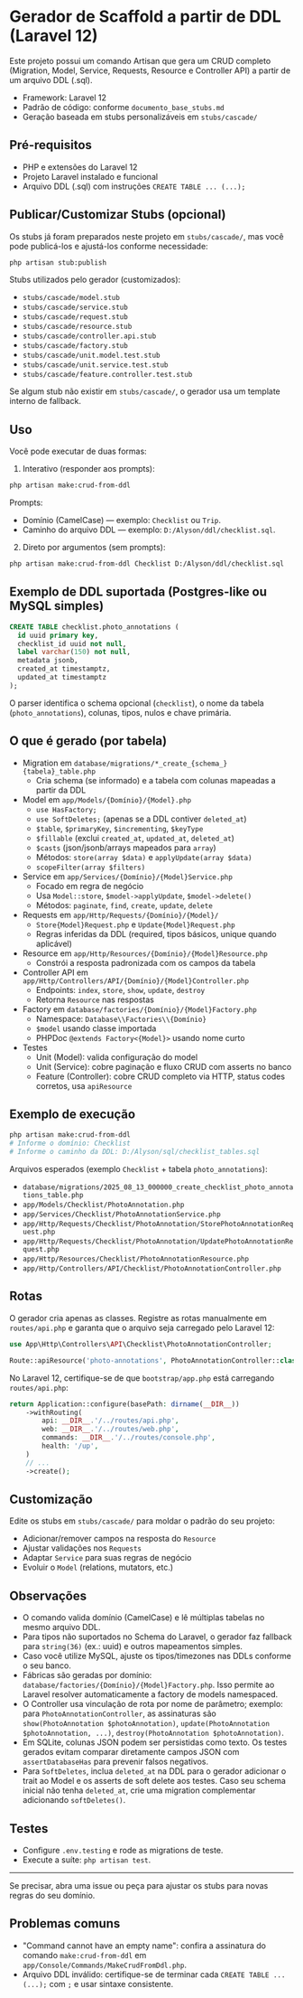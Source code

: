 # Gerador de Scaffold a partir de DDL (Laravel 12)

Este projeto possui um comando Artisan que gera um CRUD completo (Migration, Model, Service, Requests, Resource e Controller API) a partir de um arquivo DDL (.sql).

- Framework: Laravel 12
- Padrão de código: conforme `documento_base_stubs.md`
- Geração baseada em stubs personalizáveis em `stubs/cascade/`

## Pré-requisitos
- PHP e extensões do Laravel 12
- Projeto Laravel instalado e funcional
- Arquivo DDL (.sql) com instruções `CREATE TABLE ... (...);`

## Publicar/Customizar Stubs (opcional)
Os stubs já foram preparados neste projeto em `stubs/cascade/`, mas você pode publicá-los e ajustá-los conforme necessidade:

```bash
php artisan stub:publish
```

Stubs utilizados pelo gerador (customizados):
- `stubs/cascade/model.stub`
- `stubs/cascade/service.stub`
- `stubs/cascade/request.stub`
- `stubs/cascade/resource.stub`
- `stubs/cascade/controller.api.stub`
 - `stubs/cascade/factory.stub`
 - `stubs/cascade/unit.model.test.stub`
 - `stubs/cascade/unit.service.test.stub`
 - `stubs/cascade/feature.controller.test.stub`

Se algum stub não existir em `stubs/cascade/`, o gerador usa um template interno de fallback.

## Uso
Você pode executar de duas formas:

1) Interativo (responder aos prompts):

```bash
php artisan make:crud-from-ddl
```

Prompts:
- Domínio (CamelCase) — exemplo: `Checklist` ou `Trip`.
- Caminho do arquivo DDL — exemplo: `D:/Alyson/ddl/checklist.sql`.

2) Direto por argumentos (sem prompts):

```bash
php artisan make:crud-from-ddl Checklist D:/Alyson/ddl/checklist.sql
```

## Exemplo de DDL suportada (Postgres-like ou MySQL simples)
```sql
CREATE TABLE checklist.photo_annotations (
  id uuid primary key,
  checklist_id uuid not null,
  label varchar(150) not null,
  metadata jsonb,
  created_at timestamptz,
  updated_at timestamptz
);
```

O parser identifica o schema opcional (`checklist`), o nome da tabela (`photo_annotations`), colunas, tipos, nulos e chave primária.

## O que é gerado (por tabela)
- Migration em `database/migrations/*_create_{schema_}{tabela}_table.php`
  - Cria schema (se informado) e a tabela com colunas mapeadas a partir da DDL
- Model em `app/Models/{Domínio}/{Model}.php`
  - `use HasFactory;`
  - `use SoftDeletes;` (apenas se a DDL contiver `deleted_at`)
  - `$table`, `$primaryKey`, `$incrementing`, `$keyType`
  - `$fillable` (exclui `created_at`, `updated_at`, `deleted_at`)
  - `$casts` (json/jsonb/arrays mapeados para `array`)
  - Métodos: `store(array $data)` e `applyUpdate(array $data)`
  - `scopeFilter(array $filters)`
- Service em `app/Services/{Domínio}/{Model}Service.php`
  - Focado em regra de negócio
  - Usa `Model::store`, `$model->applyUpdate`, `$model->delete()`
  - Métodos: `paginate`, `find`, `create`, `update`, `delete`
- Requests em `app/Http/Requests/{Domínio}/{Model}/`
  - `Store{Model}Request.php` e `Update{Model}Request.php`
  - Regras inferidas da DDL (required, tipos básicos, unique quando aplicável)
- Resource em `app/Http/Resources/{Domínio}/{Model}Resource.php`
  - Constrói a resposta padronizada com os campos da tabela
- Controller API em `app/Http/Controllers/API/{Domínio}/{Model}Controller.php`
  - Endpoints: `index`, `store`, `show`, `update`, `destroy`
  - Retorna `Resource` nas respostas
- Factory em `database/factories/{Domínio}/{Model}Factory.php`
  - Namespace: `Database\\Factories\\{Domínio}`
  - `$model` usando classe importada
  - PHPDoc `@extends Factory<{Model}>` usando nome curto
- Testes
  - Unit (Model): valida configuração do model
  - Unit (Service): cobre paginação e fluxo CRUD com asserts no banco
  - Feature (Controller): cobre CRUD completo via HTTP, status codes corretos, usa `apiResource`

## Exemplo de execução
```bash
php artisan make:crud-from-ddl
# Informe o domínio: Checklist
# Informe o caminho da DDL: D:/Alyson/sql/checklist_tables.sql
```

Arquivos esperados (exemplo `Checklist` + tabela `photo_annotations`):
- `database/migrations/2025_08_13_000000_create_checklist_photo_annotations_table.php`
- `app/Models/Checklist/PhotoAnnotation.php`
- `app/Services/Checklist/PhotoAnnotationService.php`
- `app/Http/Requests/Checklist/PhotoAnnotation/StorePhotoAnnotationRequest.php`
- `app/Http/Requests/Checklist/PhotoAnnotation/UpdatePhotoAnnotationRequest.php`
- `app/Http/Resources/Checklist/PhotoAnnotationResource.php`
- `app/Http/Controllers/API/Checklist/PhotoAnnotationController.php`

## Rotas
O gerador cria apenas as classes. Registre as rotas manualmente em `routes/api.php` e garanta que o arquivo seja carregado pelo Laravel 12:

```php
use App\Http\Controllers\API\Checklist\PhotoAnnotationController;

Route::apiResource('photo-annotations', PhotoAnnotationController::class);
```

No Laravel 12, certifique-se de que `bootstrap/app.php` está carregando `routes/api.php`:

```php
return Application::configure(basePath: dirname(__DIR__))
    ->withRouting(
        api: __DIR__.'/../routes/api.php',
        web: __DIR__.'/../routes/web.php',
        commands: __DIR__.'/../routes/console.php',
        health: '/up',
    )
    // ...
    ->create();
```

## Customização
Edite os stubs em `stubs/cascade/` para moldar o padrão do seu projeto:
- Adicionar/remover campos na resposta do `Resource`
- Ajustar validações nos `Requests`
- Adaptar `Service` para suas regras de negócio
- Evoluir o `Model` (relations, mutators, etc.)

## Observações
- O comando valida domínio (CamelCase) e lê múltiplas tabelas no mesmo arquivo DDL.
- Para tipos não suportados no Schema do Laravel, o gerador faz fallback para `string(36)` (ex.: uuid) e outros mapeamentos simples.
- Caso você utilize MySQL, ajuste os tipos/timezones nas DDLs conforme o seu banco.
- Fábricas são geradas por domínio: `database/factories/{Domínio}/{Model}Factory.php`. Isso permite ao Laravel resolver automaticamente a factory de models namespaced.
- O Controller usa vinculação de rota por nome de parâmetro; exemplo: para `PhotoAnnotationController`, as assinaturas são `show(PhotoAnnotation $photoAnnotation)`, `update(PhotoAnnotation $photoAnnotation, ...)`, `destroy(PhotoAnnotation $photoAnnotation)`.
- Em SQLite, colunas JSON podem ser persistidas como texto. Os testes gerados evitam comparar diretamente campos JSON com `assertDatabaseHas` para prevenir falsos negativos.
- Para `SoftDeletes`, inclua `deleted_at` na DDL para o gerador adicionar o trait ao Model e os asserts de soft delete aos testes. Caso seu schema inicial não tenha `deleted_at`, crie uma migration complementar adicionando `softDeletes()`.

## Testes
- Configure `.env.testing` e rode as migrations de teste.
- Execute a suíte: `php artisan test`.

---
Se precisar, abra uma issue ou peça para ajustar os stubs para novas regras do seu domínio.

## Problemas comuns
- "Command cannot have an empty name": confira a assinatura do comando `make:crud-from-ddl` em `app/Console/Commands/MakeCrudFromDdl.php`.
- Arquivo DDL inválido: certifique-se de terminar cada `CREATE TABLE ... (...);` com `;` e usar sintaxe consistente.
